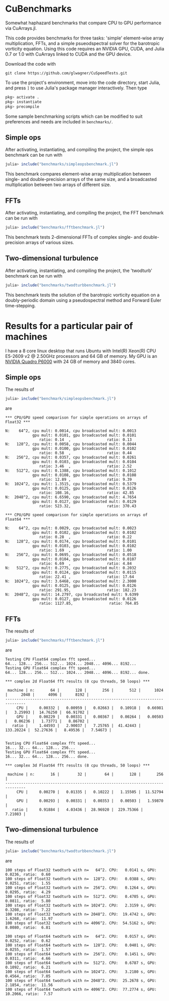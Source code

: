 # CuBenchmarks

Somewhat haphazard benchmarks that compare CPU to GPU performance via CuArrays.jl.

This code provides benchmarks for three tasks: 'simple' element-wise array multiplication, FFTs, and
a simple psueodspectral solver for the barotropic vorticity equation. Using this code requires an NVIDIA
GPU, CUDA, and Julia 0.7 or 1.0 with CuArrays linked to CUDA and the GPU device.

Download the code with 

```
git clone https://github.com/glwagner/CuSpeedTests.git
```

To use the project's environment, move into the code directory, start Julia, and press `]` to use Julia's
package manager interactively. Then type

```julia
pkg> activate .
pkg> instantiate
pkg> precompile
```

Some sample benchmarking scripts which can be modified to suit preferences and needs are included in `benchmarks/`. 


## Simple ops

After activating, instantiating, and compiling the project, the simple ops benchmark can be run with

```julia
julia> include("benchmarks/simpleopsbenchmark.jl")
```

This benchmark compares element-wise array multiplication between single- and double-precision arrays of the same 
size, and a broadcasted multiplication between two arrays of different size.


## FFTs

After activating, instantiating, and compiling the project, the FFT benchmark can be run with

```julia
julia> include("benchmarks/fftbenchmark.jl")
```

This benchmark tests 2-dimensional FFTs of complex single- and double-precision arrays of various sizes.

## Two-dimensional turbulence

After activating, instantiating, and compiling the project, the 'twodturb' benchmark can be run with

```julia
julia> include("benchmarks/twodturbbenchmark.jl")
```

This benchmark tests the solution of the barotropic vorticity equation on a doubly-periodic domain using
a pseudospectral method and Forward Euler time-stepping.

# Results for a particular pair of machines

I have a 8 core linux desktop that runs Ubuntu with Intel(R) Xeon(R) CPU E5-2609 v2 @ 2.50GHz processors
and 64 GB of memory. My GPU is an [NVIDIA Quadro P6000]() with 24 GB of memory and 3840 cores.

## Simple ops

The results of 

```julia
julia> include("benchmark/simpleopsbenchmark.jl")
```

are

```
*** CPU/GPU speed comparison for simple operations on arrays of Float32 ***

N:    64^2, cpu mult: 0.0014, cpu broadcasted mult: 0.0013
            gpu mult: 0.0101, gpu broadcasted mult: 0.0101
               ratio: 0.14  ,                ratio: 0.13  
N:   128^2, cpu mult: 0.0058, cpu broadcasted mult: 0.0044
            gpu mult: 0.0100, gpu broadcasted mult: 0.0102
               ratio: 0.58  ,                ratio: 0.44  
N:   256^2, cpu mult: 0.0357, cpu broadcasted mult: 0.0261
            gpu mult: 0.0103, gpu broadcasted mult: 0.0104
               ratio: 3.46  ,                ratio: 2.52  
N:   512^2, cpu mult: 0.1388, cpu broadcasted mult: 0.1012
            gpu mult: 0.0108, gpu broadcasted mult: 0.0108
               ratio: 12.89 ,                ratio: 9.39  
N:  1024^2, cpu mult: 1.3515, cpu broadcasted mult: 0.5379
            gpu mult: 0.0125, gpu broadcasted mult: 0.0126
               ratio: 108.16,                ratio: 42.85 
N:  2048^2, cpu mult: 6.6590, cpu broadcasted mult: 4.7654
            gpu mult: 0.0127, gpu broadcasted mult: 0.0129
               ratio: 523.32,                ratio: 370.43

*** CPU/GPU speed comparison for simple operations on arrays of Float64 ***

N:    64^2, cpu mult: 0.0029, cpu broadcasted mult: 0.0023
            gpu mult: 0.0102, gpu broadcasted mult: 0.0102
               ratio: 0.28  ,                ratio: 0.22  
N:   128^2, cpu mult: 0.0174, cpu broadcasted mult: 0.0101
            gpu mult: 0.0103, gpu broadcasted mult: 0.0102
               ratio: 1.69  ,                ratio: 1.00  
N:   256^2, cpu mult: 0.0695, cpu broadcasted mult: 0.0518
            gpu mult: 0.0104, gpu broadcasted mult: 0.0107
               ratio: 6.69  ,                ratio: 4.84  
N:   512^2, cpu mult: 0.2775, cpu broadcasted mult: 0.2032
            gpu mult: 0.0124, gpu broadcasted mult: 0.0115
               ratio: 22.41 ,                ratio: 17.64 
N:  1024^2, cpu mult: 3.6468, cpu broadcasted mult: 2.3000
            gpu mult: 0.0125, gpu broadcasted mult: 0.0126
               ratio: 291.95,                ratio: 182.23
N:  2048^2, cpu mult: 14.2797, cpu broadcasted mult: 9.6399
            gpu mult: 0.0127, gpu broadcasted mult: 0.0126
               ratio: 1127.85,                ratio: 764.85
```


## FFTs

The results of 

```julia
julia> include("benchmarks/fftbenchmark.jl")
```

are

```
Testing CPU Float64 complex fft speed...
64... 128... 256... 512... 1024... 2048... 4096... 8192... 
Testing GPU Float64 complex fft speed...
64... 128... 256... 512... 1024... 2048... 4096... 8192... done.

*** complex 2d Float64 fft results (8 cpu threads, 50 loops) ***

 machine | n:       64 |       128 |       256 |       512 |      1024 |      2048 |      4096 |      8192 | 
-------------------------------------------------------------------------------
     CPU |     0.00332 |   0.00959 |   0.02663 |   0.10918 |   0.66981 |   3.25993 |  14.76250 |  66.91702 | 
     GPU |     0.00229 |   0.00331 |   0.00367 |   0.00264 |   0.00503 |   0.06236 |   1.73771 |   8.86702 | 
   ratio |     1.44593 |   2.90037 |   7.25765 |  41.42443 |  133.20224 |  52.27636 |   8.49536 |   7.54673 | 


Testing CPU Float64 complex fft speed...
16... 32... 64... 128... 256... 
Testing GPU Float64 complex fft speed...
16... 32... 64... 128... 256... done.

*** complex 3d Float64 fft results (8 cpu threads, 50 loops) ***

 machine | n:       16 |        32 |        64 |       128 |       256 | 
-------------------------------------------------------------------------------
     CPU |     0.00270 |   0.01335 |   0.10222 |   1.15505 |  11.52794 | 
     GPU |     0.00293 |   0.00331 |   0.00353 |   0.00503 |   1.59870 | 
   ratio |     0.91884 |   4.03436 |  28.96920 |  229.75366 |   7.21083 | 
```

## Two-dimensional turbulence

The results of

```julia
julia> include("benchmarks/twodturbbenchmark.jl")
```

are

```
100 steps of Float32 twodturb with n=   64^2. CPU:   0.0141 s, GPU:   0.0236, ratio:  0.60
100 steps of Float32 twodturb with n=  128^2. CPU:   0.0388 s, GPU:   0.0251, ratio:  1.55
100 steps of Float32 twodturb with n=  256^2. CPU:   0.1264 s, GPU:   0.0295, ratio:  4.29
100 steps of Float32 twodturb with n=  512^2. CPU:   0.4705 s, GPU:   0.0811, ratio:  5.80
100 steps of Float32 twodturb with n= 1024^2. CPU:   2.3159 s, GPU:   0.3208, ratio:  7.22
100 steps of Float32 twodturb with n= 2048^2. CPU:  19.4742 s, GPU:   1.6268, ratio:  11.97
100 steps of Float32 twodturb with n= 4096^2. CPU:  54.5162 s, GPU:   8.0080, ratio:  6.81
 
100 steps of Float64 twodturb with n=   64^2. CPU:   0.0157 s, GPU:   0.0252, ratio:  0.62
100 steps of Float64 twodturb with n=  128^2. CPU:   0.0401 s, GPU:   0.0255, ratio:  1.57
100 steps of Float64 twodturb with n=  256^2. CPU:   0.1451 s, GPU:   0.0311, ratio:  4.66
100 steps of Float64 twodturb with n=  512^2. CPU:   0.6787 s, GPU:   0.1092, ratio:  6.21
100 steps of Float64 twodturb with n= 1024^2. CPU:   3.2180 s, GPU:   0.4564, ratio:  7.05
100 steps of Float64 twodturb with n= 2048^2. CPU:  25.2678 s, GPU:   2.1854, ratio:  11.56
100 steps of Float64 twodturb with n= 4096^2. CPU:  77.2774 s, GPU:  10.2066, ratio:  7.57
```

[NVIDIA Quadro P6000]: https://images.nvidia.com/content/pdf/quadro/data-sheets/192152-NV-DS-Quadro-P6000-US-12Sept-NV-FNL-WEB.pdf
